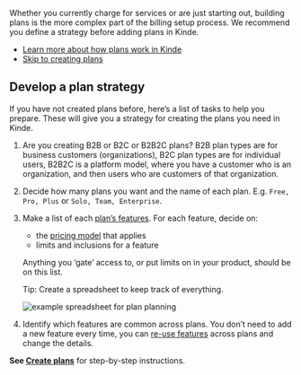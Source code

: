 
Whether you currently charge for services or are just starting out, building plans is the more complex part of the billing setup process. We recommend you define a strategy before adding plans in Kinde.

- [Learn more about how plans work in Kinde](/billing/manage-plans/about-plans/)
- [Skip to creating plans](/billing/manage-plans/create-plans)

## Develop a plan strategy

If you have not created plans before, here’s a list of tasks to help you prepare. These will give you a strategy for creating the plans you need in Kinde.

1. Are you creating B2B or B2C or B2B2C plans? B2B plan types are for business customers (organizations), B2C plan types are for individual users, B2B2C is a platform model, where you have a customer who is an organization, and then users who are customers of that organization. 
2. Decide how many plans you want and the name of each plan. E.g. `Free, Pro, Plus` or `Solo, Team, Enterprise`.
3. Make a list of each [plan’s features](/billing/manage-plans/create-plans). For each feature, decide on:
    - the [pricing model](/billing/pricing/pricing-models/) that applies
    - limits and inclusions for a feature
    
    Anything you ‘gate’ access to, or put limits on in your product, should be on this list.
    
    Tip: Create a spreadsheet to keep track of everything.

    ![example spreadsheet for plan planning](https://imagedelivery.net/skPPZTHzSlcslvHjesZQcQ/401ff633-c6c8-45ba-9502-1a29274b4400/public)
    
4. Identify which features are common across plans. You don’t need to add a new feature every time, you can [re-use features](/billing/manage-plans/about-plans/) across plans and change the details.

**See [Create plans](/billing/manage-plans/create-plans)** for step-by-step instructions.

